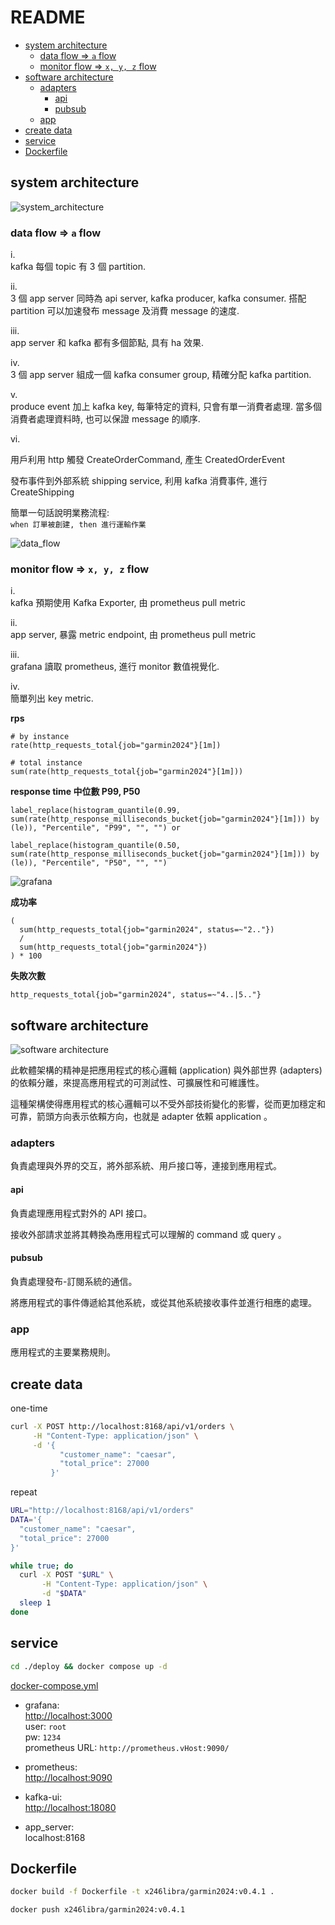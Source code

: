 # README

- [system architecture](#system-architecture)
  - [data flow =\> `a` flow](#data-flow--a-flow)
  - [monitor flow =\> `x, y, z` flow](#monitor-flow--x-y-z-flow)
- [software architecture](#software-architecture)
  - [adapters](#adapters)
    - [api](#api)
    - [pubsub](#pubsub)
  - [app](#app)
- [create data](#create-data)
- [service](#service)
- [Dockerfile](#dockerfile)


## system architecture

![system_architecture](asset/system_architecture.png)

### data flow => `a` flow

i.  
kafka 每個 topic 有 3 個 partition.

ii.  
3 個 app server 同時為 api server, kafka producer, kafka consumer. 搭配 partition 可以加速發布 message 及消費 message 的速度.

iii.  
app server 和 kafka 都有多個節點, 具有 ha 效果.

iv.  
3 個 app server 組成一個 kafka consumer group, 精確分配 kafka partition.

v.  
produce event 加上 kafka key, 每筆特定的資料, 只會有單一消費者處理. 當多個消費者處理資料時, 也可以保證 message 的順序.

vi.

用戶利用 http 觸發 CreateOrderCommand, 產生 CreatedOrderEvent

發布事件到外部系統 shipping service, 利用 kafka 消費事件, 進行 CreateShipping

簡單一句話說明業務流程:  
`when 訂單被創建, then 進行運輸作業`

![data_flow](asset/data_flow.png)

### monitor flow => `x, y, z` flow

i.  
kafka 預期使用 Kafka Exporter, 由 prometheus pull metric

ii.  
app server, 暴露 metric endpoint, 由 prometheus pull metric

iii.  
grafana 讀取 prometheus, 進行 monitor 數值視覺化.

iv.  
簡單列出 key metric.

**rps**  
```
# by instance
rate(http_requests_total{job="garmin2024"}[1m])

# total instance
sum(rate(http_requests_total{job="garmin2024"}[1m]))
```

**response time 中位數 P99, P50**  
```
label_replace(histogram_quantile(0.99, sum(rate(http_response_milliseconds_bucket{job="garmin2024"}[1m])) by (le)), "Percentile", "P99", "", "") or

label_replace(histogram_quantile(0.50, sum(rate(http_response_milliseconds_bucket{job="garmin2024"}[1m])) by (le)), "Percentile", "P50", "", "")
```

![grafana](asset/grafana.png)

**成功率**  
```
(
  sum(http_requests_total{job="garmin2024", status=~"2.."}) 
  /
  sum(http_requests_total{job="garmin2024"})
) * 100
```

**失敗次數**  
```
http_requests_total{job="garmin2024", status=~"4..|5.."}
```

## software architecture

![software architecture](asset/software_architecture.png)

此軟體架構的精神是把應用程式的核心邏輯 (application) 與外部世界 (adapters) 的依賴分離，來提高應用程式的可測試性、可擴展性和可維護性。

這種架構使得應用程式的核心邏輯可以不受外部技術變化的影響，從而更加穩定和可靠，箭頭方向表示依賴方向，也就是 adapter 依賴 application 。

### adapters

負責處理與外界的交互，將外部系統、用戶接口等，連接到應用程式。

#### api

負責處理應用程式對外的 API 接口。

接收外部請求並將其轉換為應用程式可以理解的 command 或 query 。

#### pubsub

負責處理發布-訂閱系統的通信。

將應用程式的事件傳遞給其他系統，或從其他系統接收事件並進行相應的處理。

### app

應用程式的主要業務規則。

## create data

one-time
```bash
curl -X POST http://localhost:8168/api/v1/orders \
     -H "Content-Type: application/json" \
     -d '{
           "customer_name": "caesar",
           "total_price": 27000
         }'
```

repeat
```bash
URL="http://localhost:8168/api/v1/orders"
DATA='{
  "customer_name": "caesar",
  "total_price": 27000
}'

while true; do
  curl -X POST "$URL" \
       -H "Content-Type: application/json" \
       -d "$DATA"
  sleep 1
done
```

## service

```bash
cd ./deploy && docker compose up -d
```

[docker-compose.yml](deploy/docker-compose.yml)

- grafana:  
  [http://localhost:3000](http://localhost:3000)    
  user: `root`  
  pw: `1234`  
  prometheus URL: `http://prometheus.vHost:9090/`

- prometheus:  
  [http://localhost:9090](http://localhost:9090)  

- kafka-ui:  
  [http://localhost:18080](http://localhost:18080)

- app_server:  
  localhost:8168  

## Dockerfile

```bash
docker build -f Dockerfile -t x246libra/garmin2024:v0.4.1 .
```

```bash
docker push x246libra/garmin2024:v0.4.1
```